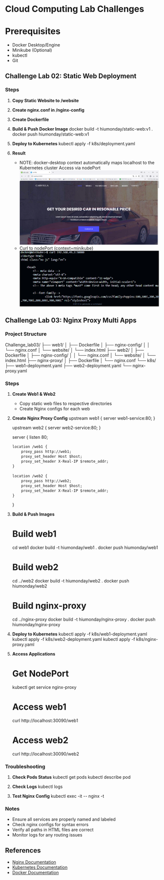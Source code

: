 # Cloud Computing Lab Challenges
# Prerequisites
- Docker Desktop/Engine
- Minikube (Optional)
- kubectl
- Git

## Challenge Lab 02: Static Web Deployment


### Steps
1. **Copy Static Website to /website**

2. **Create nginx.conf in /nginx-config**

3. **Create Dockerfile**
   
4. **Build & Push Docker Image**
   docker build -t hiumonday/static-web:v1 .
   docker push hiumonday/static-web:v1

5. **Deploy to Kubernetes**
   kubectl apply -f k8s/deployment.yaml

6. **Result**
    - NOTE: docker-desktop context automatically maps localhost to the Kubernetes cluster
        Access via nodePort 
        ![screen_shots/image.png](screen_shots/image.png)
    - Curl to nodePort (context=minikube)
        ![screen_shots/image-1.png](screen_shots/image-1.png)


## Challenge Lab 03: Nginx Proxy Multi Apps

### Project Structure
Challenge_lab03/
├── web1/
│   ├── Dockerfile
│   ├── nginx-config/
│   │   └── nginx.conf
│   └── website/
│       └── index.html
├── web2/
│   ├── Dockerfile
│   ├── nginx-config/
│   │   └── nginx.conf
│   └── website/
│       └── index.html
├── nginx-proxy/
│   ├── Dockerfile
│   └── nginx.conf
└── k8s/
    ├── web1-deployment.yaml
    ├── web2-deployment.yaml
    └── nginx-proxy.yaml

### Steps
1. **Create Web1 & Web2**
   - Copy static web files to respective directories
   - Create Nginx configs for each web

2. **Create Nginx Proxy Config**
   upstream web1 {
       server web1-service:80;
   }

   upstream web2 {
       server web2-service:80;
   }

   server {
       listen 80;

       location /web1 {
           proxy_pass http://web1;
           proxy_set_header Host $host;
           proxy_set_header X-Real-IP $remote_addr;
       }

       location /web2 {
           proxy_pass http://web2;
           proxy_set_header Host $host;
           proxy_set_header X-Real-IP $remote_addr;
       }
   }

3. **Build & Push Images**
   # Build web1
   cd web1
   docker build -t hiumonday/web1 .
   docker push hiumonday/web1

   # Build web2
   cd ../web2
   docker build -t hiumonday/web2 .
   docker push hiumonday/web2

   # Build nginx-proxy
   cd ../nginx-proxy
   docker build -t hiumonday/nginx-proxy .
   docker push hiumonday/nginx-proxy

4. **Deploy to Kubernetes**
   kubectl apply -f k8s/web1-deployment.yaml
   kubectl apply -f k8s/web2-deployment.yaml
   kubectl apply -f k8s/nginx-proxy.yaml

5. **Access Applications**
   # Get NodePort
   kubectl get service nginx-proxy

   # Access web1
   curl http://localhost:30090/web1

   # Access web2
   curl http://localhost:30090/web2

### Troubleshooting
1. **Check Pods Status**
   kubectl get pods
   kubectl describe pod <pod-name>

2. **Check Logs**
   kubectl logs <pod-name>

3. **Test Nginx Config**
   kubectl exec -it <pod-name> -- nginx -t

### Notes
- Ensure all services are properly named and labeled
- Check nginx configs for syntax errors
- Verify all paths in HTML files are correct
- Monitor logs for any routing issues

## References
- [Nginx Documentation](https://nginx.org/en/docs/)
- [Kubernetes Documentation](https://kubernetes.io/docs/)
- [Docker Documentation](https://docs.docker.com/)
